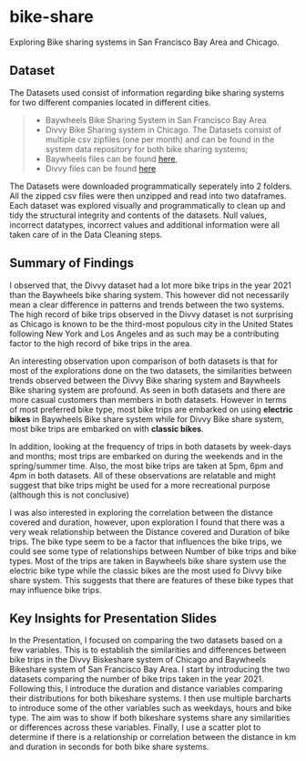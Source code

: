 # bike-share
Exploring Bike sharing systems in San Francisco Bay Area and Chicago.

## Dataset

The Datasets used consist of information regarding bike sharing systems for two different companies located in different cities.
>- Baywheels Bike Sharing System in San Francisco Bay Area
>- Divvy Bike Sharing system in Chicago.
The Datasets consist of multiple csv zipfiles (one per month) and can be found in the system data repository for both bike sharing systems;
>- Baywheels files can be found [here](https://www.lyft.com/bikes/bay-wheels/system-data),
>- Divvy files can be found [here](https://ride.divvybikes.com/system-data)

The Datasets were downloaded programmatically seperately into 2 folders. All the zipped csv files were then unzipped and read into two dataframes. Each dataset was explored visually and programmatically to clean up and tidy the structural integrity and contents of the datasets. Null values, incorrect datatypes, incorrect values and additional information were all taken care of in the Data Cleaning steps.


## Summary of Findings

I observed that, the Divvy dataset had a lot more bike trips in the year 2021 than the Baywheels bike sharing system.
This however did not necessarily mean a clear difference in patterns and trends between the two systems. The high record of bike trips observed in the Divvy dataset is not surprising as Chicago is known to be the third-most populous city in the United States following New York and Los Angeles and as such may be a contributing factor to the high record of bike trips in the area. 

An interesting observation upon comparison of both datasets is that for most of the explorations done on the two datasets, the similarities between trends observed between the Divvy Bike sharing system and Baywheels Bike sharing system are profound. As seen in both datasets and there are more casual customers than members in both datasets. 
However in terms of most preferred bike type, most bike trips are embarked on using **electric bikes** in Baywheels Bike share system while for Divvy Bike share system, most bike trips are embarked on with **classic bikes**.

In addition, looking at the frequency of trips in both datasets by week-days and months; most trips are embarked on during the weekends and in the spring/summer time. Also, the most bike trips are taken at 5pm, 6pm and 4pm in both datasets. All of these observations are relatable and might suggest that bike trips might be used for a more recreational purpose (although this is not conclusive)

I was also interested in exploring the correlation between the distance covered and duration, however, upon exploration I found that there was a very weak relationship between the Distance covered and Duration of bike trips. The bike type seem to be a factor that influences the bike trips, we could see some type of relationships between Number of bike trips and bike types. Most of the trips are taken in Baywheels bike share system use the electric bike type while the classic bikes are the most used fo Divvy bike share system. This suggests that there are features of these bike types that may influence bike trips.


## Key Insights for Presentation Slides

In the Presentation, I focused on comparing the two datasets based on a few variables. This is to establish the similarities and differences between bike trips in the Divvy Biskeshare system of Chicago and Baywheels Bikeshare system of San Francisco Bay Area. I start by introducing the two datasets comparing the number of bike trips taken in the year 2021.
Following this, I introduce the duration and distance variables comparing their distributions for both bikeshare systems. I then use multiple barcharts to introduce some of the other variables such as weekdays, hours and bike type. The aim was to show if both bikeshare systems share any similarities or differences across these variables. Finally, I use a scatter plot to determine if there is a relationship or correlation between the distance in km and duration in seconds for both bike share systems.
